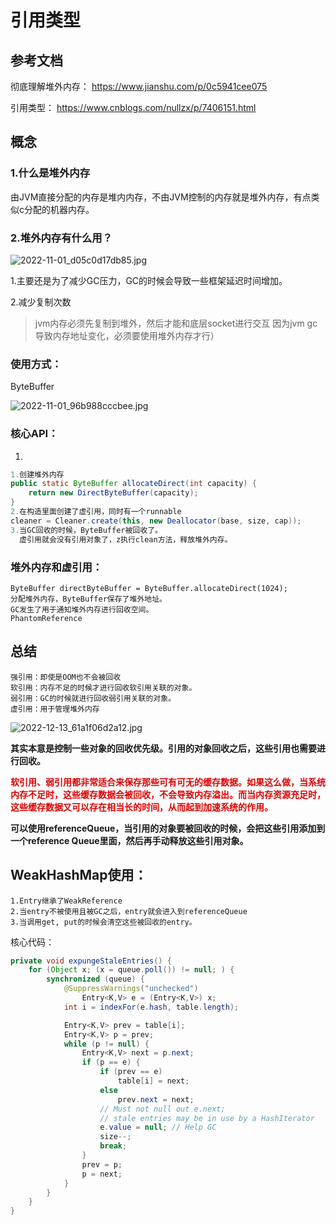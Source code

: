 # 引用类型

## 参考文档
彻底理解堆外内存：
https://www.jianshu.com/p/0c5941cee075

引用类型：
https://www.cnblogs.com/nullzx/p/7406151.html

## 概念
### 1.什么是堆外内存

由JVM直接分配的内存是堆内内存，不由JVM控制的内存就是堆外内存，有点类似c分配的机器内存。

### 2.堆外内存有什么用？

![2022-11-01_d05c0d17db85.jpg](https://cdn.jsdelivr.net/gh/EricYuan1201/img/2022-11-01_d05c0d17db85.jpg)

1.主要还是为了减少GC压力，GC的时候会导致一些框架延迟时间增加。

2.减少复制次数
> jvm内存必须先复制到堆外，然后才能和底层socket进行交互
  因为jvm gc导致内存地址变化，必须要使用堆外内存才行）

### 使用方式：
ByteBuffer

![2022-11-01_96b988cccbee.jpg](https://cdn.jsdelivr.net/gh/EricYuan1201/img/2022-11-01_96b988cccbee.jpg)

### 核心API：
1.

```java
1.创建堆外内存
public static ByteBuffer allocateDirect(int capacity) {
    return new DirectByteBuffer(capacity);
}
2.在构造里面创建了虚引用，同时有一个runnable
cleaner = Cleaner.create(this, new Deallocator(base, size, cap));
3.当GC回收的时候，ByteBuffer被回收了。
  虚引用就会没有引用对象了，z执行clean方法，释放堆外内存。
```

### 堆外内存和虚引用：

	ByteBuffer directByteBuffer = ByteBuffer.allocateDirect(1024);
	分配堆外内存，ByteBuffer保存了堆外地址。
	GC发生了用于通知堆外内存进行回收空间。
	PhantomReference

## 总结

	强引用：即使是OOM也不会被回收
	软引用：内存不足的时候才进行回收软引用关联的对象。
	弱引用：GC的时候就进行回收弱引用关联的对象。
	虚引用：用于管理堆外内存

![2022-12-13_61a1f06d2a12.jpg](https://cdn.jsdelivr.net/gh/EricYuan1201/img@main/2022-12-13_61a1f06d2a12.jpg)

**其实本意是控制一些对象的回收优先级。引用的对象回收之后，这些引用也需要进行回收。**

<font color="#dd0000">**软引用、弱引用都非常适合来保存那些可有可无的缓存数据。如果这么做，当系统内存不足时，这些缓存数据会被回收，不会导致内存溢出。而当内存资源充足时，这些缓存数据又可以存在相当长的时间，从而起到加速系统的作用。**</font>

**可以使用referenceQueue，当引用的对象要被回收的时候，会把这些引用添加到一个reference Queue里面，然后再手动释放这些引用对象。**

## WeakHashMap使用：

	1.Entry继承了WeakReference
	2.当entry不被使用且被GC之后，entry就会进入到referenceQueue
	3.当调用get, put的时候会清空这些被回收的entry。

核心代码：

```java
private void expungeStaleEntries() {
    for (Object x; (x = queue.poll()) != null; ) {
        synchronized (queue) {
            @SuppressWarnings("unchecked")
                Entry<K,V> e = (Entry<K,V>) x;
            int i = indexFor(e.hash, table.length);

            Entry<K,V> prev = table[i];
            Entry<K,V> p = prev;
            while (p != null) {
                Entry<K,V> next = p.next;
                if (p == e) {
                    if (prev == e)
                        table[i] = next;
                    else
                        prev.next = next;
                    // Must not null out e.next;
                    // stale entries may be in use by a HashIterator
                    e.value = null; // Help GC
                    size--;
                    break;
                }
                prev = p;
                p = next;
            }
        }
    }
}
```